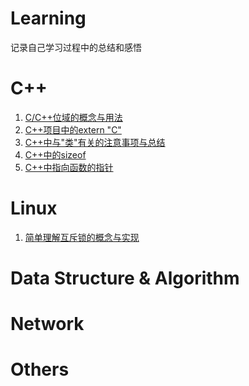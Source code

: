 # Learning
记录自己学习过程中的总结和感悟

# C++

1. [C/C++位域的概念与用法](file://./C位域.md)
2. [C++项目中的extern "C"](file://./C++项目中的externC.md)
3. [C++中与"类"有关的注意事项与总结](file://./C++与类有关的注意事项总结.md)
4. [C++中的sizeof](file://./C++sizeof()和一道面试题.md)
5. [C++中指向函数的指针](file://./C++指向函数的指针.md)

# Linux

1. [简单理解互斥锁的概念与实现](file://./互斥锁的实现.md)

# Data Structure & Algorithm



# Network



# Others